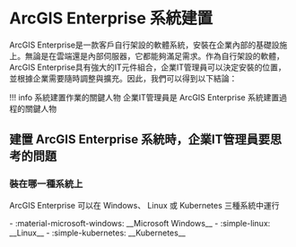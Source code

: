 # ArcGIS Enterprise 系統建置

ArcGIS Enterprise是一款客戶自行架設的軟體系統，安裝在企業內部的基礎設施上。無論是在雲端還是內部伺服器，它都能夠滿足需求。作為自行架設的軟體，ArcGIS Enterprise具有強大的IT元件組合，企業IT管理員可以決定安裝的位置，並根據企業需要隨時調整與擴充。因此，我們可以得到以下結論：

!!! info 系統建置作業的關鍵人物
    企業IT管理員是 ArcGIS Enterprise 系統建置過程的關鍵人物


## 建置 **ArcGIS Enterprise** 系統時，企業IT管理員要思考的問題

### 裝在哪一種系統上

ArcGIS Enterprise 可以在 Windows、 Linux 或 Kubernetes 三種系統中運行

<div class="grid cards" markdown>
- :material-microsoft-windows: __Microsoft Windows__
- :simple-linux: __Linux__
- :simple-kubernetes: __Kubernetes__
</div>